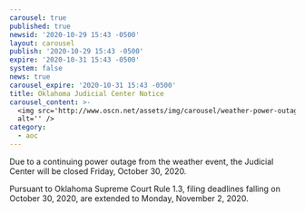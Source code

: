```yaml
---
carousel: true
published: true
newsid: '2020-10-29 15:43 -0500'
layout: carousel
publish: '2020-10-29 15:43 -0500'
expire: '2020-10-31 15:43 -0500'
system: false
news: true
carousel_expire: '2020-10-31 15:43 -0500'
title: Oklahoma Judicial Center Notice
carousel_content: >-
  <img src='http://www.oscn.net/assets/img/carousel/weather-power-outage.jpg'
  alt='' />
category:
  - aoc
---
```

Due to a continuing power outage from the weather event, the Judicial Center will be closed Friday, October 30, 2020.

Pursuant to Oklahoma Supreme Court Rule 1.3, filing deadlines falling on October 30, 2020, are extended to Monday, November 2, 2020.
